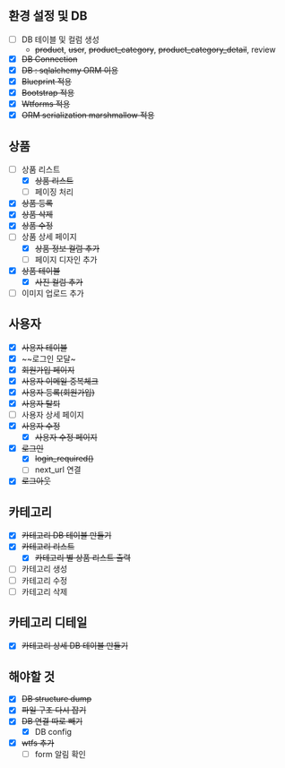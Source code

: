 ## 환경 설정 및 DB

- [ ]  DB 테이블 및 컬럼 생성
    - ~~product~~, ~~user~~, ~~product_category~~, ~~product_category_detail~~, review
- [x]  ~~DB Connection~~
- [x]  ~~DB : sqlalchemy ORM 이용~~
- [x]  ~~Blueprint 적용~~
- [x]  ~~Bootstrap 적용~~
- [x]  ~~Wtforms 적용~~
- [x]  ~~ORM serialization marshmallow 적용~~
 
## 상품

- [ ]  상품 리스트
    - [x]  ~~상품 리스트~~
    - [ ]  페이징 처리
- [x]  ~~상품 등록~~
- [x]  ~~상품 삭제~~
- [x]  ~~상품 수정~~
- [ ]  상품 상세 페이지
    - [x] ~~상품 정보 컬럼 추가~~ 
    - [ ] 페이지 디자인 추가
- [x]  ~~상품 테이블~~
    - [x]  ~~사진 컬럼 추가~~
- [ ]  이미지 업로드 추가

## 사용자

- [x] ~~사용자 테이블~~
- [x] ~~로그인 모달~
- [x] ~~회원가입 페이지~~
- [x] ~~사용자 이메일 중복체크~~
- [x] ~~사용자 등록(회원가입)~~
- [x] ~~사용자 탈퇴~~
- [ ]  사용자 상세 페이지
- [x]  ~~사용자 수정~~
    - [x] ~~사용자 수정 페이지~~
- [x] ~~로그인~~
    - [x] ~~login_required()~~
    - [ ] next_url 연결
- [x] ~~로그아웃~~

## 카테고리

- [x] ~~카테고리 DB 테이블 만들기~~
- [x] ~~카테고리 리스트~~
    - [x] ~~카테고리 별 상품 리스트 출력~~
- [ ] 카테고리 생성
- [ ] 카테고리 수정
- [ ] 카테고리 삭제

## 카테고리 디테일

- [x] ~~카테고리 상세 DB 테이블 만들기~~ 

## 해야할 것

- [x] ~~DB structure dump~~
- [x] ~~파일 구조 다시 잡기~~
- [x] ~~DB 연결 따로 빼기~~
    - [x] DB config
- [X] ~~wtfs 추가~~
    - [ ] form 알림 확인
